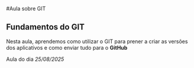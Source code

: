 #Aula sobre GIT
## Fundamentos do GIT

Nesta aula, aprendemos como utilizar o GIT para prener a criar as versões dos aplicativos e como enviar tudo para o **GitHub**

Aula do dia *25/08/2025*